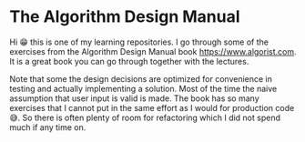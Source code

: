 # The Algorithm Design Manual


Hi 😁 this is one of my learning repositories. I go through some of the exercises from the Algorithm
Design Manual book https://www.algorist.com. It is a great book you can go through together with the
lectures.

Note that some the design decisions are optimized for convenience in testing and actually
implementing a solution. Most of the time the naive assumption that user input is valid is made. The
book has so many exercises that I cannot put in the same effort as I would for production code 😅.
So there is often plenty of room for refactoring which I did not spend much if any time on.
